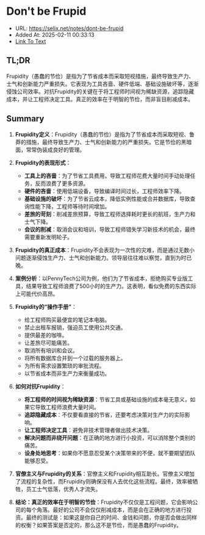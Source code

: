# Don't be Frupid
- URL: https://selix.net/notes/dont-be-frupid
- Added At: 2025-02-11 00:33:13
- [Link To Text](2025-02-11-don't-be-frupid_raw.md)

## TL;DR
Frupidity（愚蠢的节俭）是指为了节省成本而采取短视措施，最终导致生产力、士气和创新能力严重损失。它表现为工具吝啬、硬件低端、基础设施破坏等，逐渐侵蚀公司效率。对抗Frupidity的关键在于将工程师时间视为稀缺资源，追踪隐藏成本，并让工程师决定工具。真正的效率在于明智的节俭，而非盲目削减成本。

## Summary
1. **Frupidity定义**：Frupidity（愚蠢的节俭）是指为了节省成本而采取短视、鲁莽的措施，最终导致生产力、士气和创新能力的严重损失。它是节俭的黑暗面，常常伪装成良好的管理。

2. **Frupidity的表现形式**：
   - **工具上的吝啬**：为了节省工具费用，导致工程师花费大量时间手动处理任务，反而浪费了更多资源。
   - **硬件的吝啬**：使用低端设备，导致编译时间过长，工程师效率下降。
   - **基础设施的破坏**：为了节省云成本，降低实例性能或合并数据库，导致查询性能下降，工程师等待时间增加。
   - **差旅的苛刻**：削减差旅预算，导致工程师选择耗时更长的航班，生产力和士气下降。
   - **会议的削减**：取消会议和培训，导致工程师错失学习新技术的机会，最终需要重新发明轮子。

3. **Frupidity的真正成本**：Frupidity不会表现为一次性的灾难，而是通过无数小问题逐渐侵蚀生产力、士气和创新能力。领导层往往难以察觉，直到为时已晚。

4. **案例分析**：以PennyTech公司为例，他们为了节省成本，拒绝购买专业版工具，结果导致工程师浪费了500小时的生产力。这表明，看似免费的东西实际上可能代价高昂。

5. **Frupidity的“操作手册”**：
   - 给工程师购买最便宜的笔记本电脑。
   - 禁止出租车报销，强迫员工使用公共交通。
   - 提供最差的咖啡。
   - 让差旅尽可能痛苦。
   - 取消所有培训和会议。
   - 将所有数据库合并到一个过载的服务器上。
   - 为所有需求设置繁琐的审批流程。
   - 以节省成本而非生产力来衡量成功。

6. **如何对抗Frupidity**：
   - **将工程师的时间视为稀缺资源**：节省工具或基础设施的成本毫无意义，如果它导致工程师浪费大量时间。
   - **追踪隐藏成本**：不仅要看直接的节省，还要考虑决策对生产力的实际影响。
   - **让工程师决定工具**：避免非技术管理者做出技术决策。
   - **解决问题而非绕开问题**：在正确的地方进行小投资，可以消除整个类别的痛苦。
   - **设身处地思考**：如果你不愿意忍受某个决策带来的不便，就不要期望团队能够忍受。

7. **官僚主义与Frupidity的关系**：官僚主义和Frupidity相互助长。官僚主义增加了流程的复杂性，而Frupidity则确保没有人去优化这些流程。最终，效率被牺牲，员工士气低落，优秀人才流失。

8. **结论：真正的效率在于明智的节俭**：Frupidity不仅仅是工程问题，它会影响公司的每个角落。最好的公司不会仅仅削减成本，而是会在正确的地方进行投资。最终的测试是：如果这是你自己的时间、金钱和问题，你是否会做出同样的权衡？如果答案是否定的，那么这不是节俭，而是愚蠢的Frupidity。
